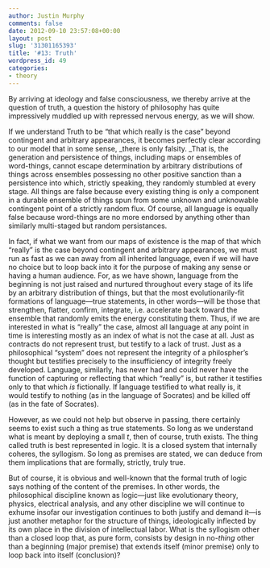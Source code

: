 ```yaml
---
author: Justin Murphy
comments: false
date: 2012-09-10 23:57:08+00:00
layout: post
slug: '31301165393'
title: '#13: Truth'
wordpress_id: 49
categories:
- theory
---
```


By arriving at ideology and false consciousness, we thereby arrive at the question of truth, a question the history of philosophy has quite impressively muddled up with repressed nervous energy, as we will show.

If we understand Truth to be “that which really is the case” beyond contingent and arbitrary appearances, it becomes perfectly clear according to our model that in some sense, _there is only falsity. _That is, the generation and persistence of things, including maps or ensembles of word-things, cannot escape determination by arbitrary distributions of things across ensembles possessing no other positive sanction than a persistence into which, strictly speaking, they randomly stumbled at every stage. All things are false because every existing thing is only a component in a durable ensemble of things spun from some unknown and unknowable contingent point of a strictly random flux. Of course, all language is equally false because word-things are no more endorsed by anything other than similarly multi-staged but random persistances.

In fact, if what we want from our maps of existence is the map of that which “really” is the case beyond contingent and arbitrary appearances, we must run as fast as we can away from all inherited language, even if we will have no choice but to loop back into it for the purpose of making any sense or having a human audience. For, as we have shown, language from the beginning is not just raised and nurtured throughout every stage of its life by an arbitrary distribution of things, but that the most evolutionarily-fit formations of language—true statements, in other words—will be those that strengthen, flatter, confirm, integrate, i.e. accelerate back toward the ensemble that randomly emits the energy constituting them. Thus, if we are interested in what is “really” the case, almost all language at any point in time is interesting mostly as an index of what is not the case at all. Just as contracts do not represent trust, but testify to a lack of trust. Just as a philosophical “system” does not represent the integrity of a philospher’s thought but testifies precisely to the insufficiency of integrity freely developed. Language, similarly, has never had and could never have the function of capturing or reflecting that which “really” is, but rather it testifies only to that which _is_ fictionally. If language testified to what really is, it would testify to nothing (as in the language of Socrates) and be killed off (as in the fate of Socrates).

However, as we could not help but observe in passing, there certainly seems to exist such a thing as true statements. So long as we understand what is meant by deploying a small _t_, then of course, truth exists. The thing called truth is best represented in logic. It is a closed system that internally coheres, the syllogism. So long as premises are stated, we can deduce from them implications that are formally, strictly, truly true.

But of course, it is obvious and well-known that the formal truth of logic says nothing of the content of the premises. In other words, the philosophical discipline known as logic—just like evolutionary theory, physics, electrical analysis, and any other discipline we will continue to exhume insofar our investigation continues to both justify and demand it—is just another metaphor for the structure of things, ideologically inflected by its own place in the division of intellectual labor. What is the syllogism other than a closed loop that, as pure form, consists by design in no-_thing_ other than a beginning (major premise) that extends itself (minor premise) only to loop back into itself (conclusion)?